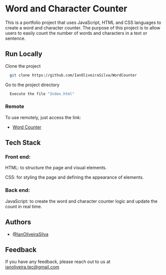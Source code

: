 
# Word and Character Counter


This is a portfolio project that uses JavaScript, HTML and CSS languages ​​to create a word and character counter. The purpose of this project is to allow users to easily count the number of words and characters in a text or sentence.


## Run Locally

Clone the project

```bash
  git clone https://github.com/IanOliveiraSilva/WordCounter
```

Go to the project directory



```bash
  Execute the file "Index.html"
```





### Remote
To use remotely, just access the link:

  - [Word Counter](https://github.com/IanOliveiraSilva)




## Tech Stack
### Front end: 
HTML: to structure the page and visual elements.

CSS: for styling the page and defining the appearance of elements.
### Back end:
JavaScript: to create the word and character counter logic and update the count in real time.


## Authors

- [@IanOliveiraSilva](https://github.com/IanOliveiraSilva)


## Feedback

If you have any feedback, please reach out to us at ianoliveira.tec@gmail.com

